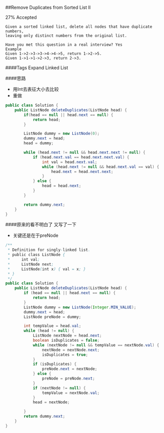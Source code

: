 ##Remove Duplicates from Sorted List II

27% Accepted

	Given a sorted linked list, delete all nodes that have duplicate numbers,
    leaving only distinct numbers from the original list.

	Have you met this question in a real interview? Yes
	Example
	Given 1->2->3->3->4->4->5, return 1->2->5.
	Given 1->1->1->2->3, return 2->3.

####Tags Expand
Linked List


####思路
- 用Int去表征大小去比较
- 重做

```java
public class Solution {
    public ListNode deleteDuplicates(ListNode head) {
        if(head == null || head.next == null) {
            return head;
        }

        ListNode dummy = new ListNode(0);
        dummy.next = head;
        head = dummy;

        while (head.next != null && head.next.next != null) {
            if (head.next.val == head.next.next.val) {
                int val = head.next.val;
                while (head.next != null && head.next.val == val) {
                    head.next = head.next.next;
                }
            } else {
                head = head.next;
            }
        }

        return dummy.next;
    }
}
```

####原来的看不明白了 又写了一下
- 关键还是在于preNode

```java
/**
 * Definition for singly-linked list.
 * public class ListNode {
 *     int val;
 *     ListNode next;
 *     ListNode(int x) { val = x; }
 * }
 */
public class Solution {
    public ListNode deleteDuplicates(ListNode head) {
        if (head == null || head.next == null) {
            return head;
        }
        ListNode dummy = new ListNode(Integer.MIN_VALUE);
        dummy.next = head;
        ListNode preNode = dummy;

        int tempValue = head.val;
        while (head != null) {
            ListNode nextNode = head.next;
            boolean isDuplicates = false;
            while (nextNode != null && tempValue == nextNode.val) {
                nextNode = nextNode.next;
                isDuplicates = true;
            }
            if (isDuplicates) {
                preNode.next = nextNode;
            } else {
                preNode = preNode.next;
            }
            if (nextNode != null) {
                tempValue = nextNode.val;
            }
            head = nextNode;

        }
        return dummy.next;
    }
}
```
